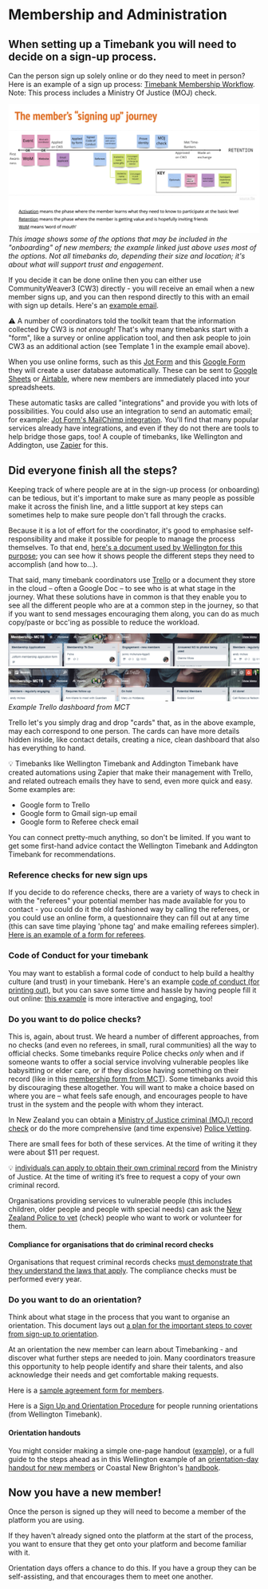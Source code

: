 # Membership and Administration

## When setting up a Timebank you will need to decide on a sign-up process.

Can the person sign up solely online or do they need to meet in person? Here is an example of a sign up process: [Timebank Membership Workflow](https://docs.google.com/document/d/1aX72oQ8eHg-DUvBkyz47sffFZZ38cxj-LiOR9mYOI5s/edit). Note: This process includes a Ministry Of Justice (MOJ) check.

![Onboarding options are displayed on a timeline, options include Application, Code of Conduct signing, References, Orientation, Getting proof of identity, MOJ check, and also suggests some ideal interactions with the coordinator such as the coordinator getting them to share their talents and put up at least one request](onboarding_options.png)
_This image shows some of the options that may be included in the "onboarding" of new members; the example linked just above uses most of the options. Not all timebanks do, depending their size and location; it's about what will support trust and engagement_.

If you decide it can be done online then you can either use CommunityWeaver3 (CW3) directly - you will receive an email when a new member signs up, and you can then respond directly to this with an email with sign up details. Here's an [example email](https://docs.google.com/document/d/1q1QbZX53q4rygu3c_iIsbTDhAoqq25Eisecd4m2jy9g/edit#bookmark=id.6huvpiuivb0q).

⚠️ A number of coordinators told the toolkit team that the information collected by CW3 is _not enough!_ That's why many timebanks start with a "form", like a survey or online application tool, and then ask people to join CW3 as an additional action (see Template 1 in the example email above).

When you use online forms, such as this [Jot Form](http://form.jotform.co/72362960301854) and this [Google Form](https://docs.google.com/forms/d/1q-hw5Qgo5Tejgci-n2oolA-McxZBhy-oh9api9Lw8jY/edit) they will create a user database automatically. These can be sent to [Google Sheets](https://www.jotform.com/help/228-how-to-integrate-forms-with-google-sheets/) or [Airtable](https://www.jotform.com/integrations/airtable), where new members are immediately placed into your spreadsheets. 

These automatic tasks are called "integrations" and provide you with lots of possibilities. You could also use an integration to send an automatic email; for example: [Jot Form's MailChimp integration](https://www.jotform.com/integrations/mailchimp). You'll find that many popular services already have integrations, and even if they do not there are tools to help bridge those gaps, too! A couple of timebanks, like Wellington and Addington, use [Zapier](https://zapier.com/) for this.

## Did everyone finish all the steps? 

Keeping track of where people are at in the sign-up process (or onboarding) can be tedious, but it's important to make sure as many people as possible make it across the finish line, and a little support at key steps can sometimes help to make sure people don't fall through the cracks.

Because it is a lot of effort for the coordinator, it's good to emphasise self-responsibility and make it possible for people to manage the process themselves. To that end, [here's a document used by Wellington for this purpose](https://docs.google.com/document/d/1QohoeF2x2u6Jd0ZjTrWHhBckYo9rbARhRGlVbe1o9OE/edit); you can see how it shows people the different steps they need to accomplish (and how to…).

That said, many timebank coordinators use [Trello](https://trello.com) or a document they store in the cloud – often a Google Doc – to see who is at what stage in the journey. What these solutions have in common is that they enable you to see all the different people who are at a common step in the journey, so that if you want to send messages encouraging them along, you can do as much copy/paste or bcc'ing as possible to reduce the workload.

![](managing_onboarding.PNG)
![](managing_onboarding1.PNG)
_Example Trello dashboard from MCT_

Trello let's you simply drag and drop "cards" that, as in the above example, may each correspond to one person. The cards can have more details hidden inside, like contact details, creating a nice, clean dashboard that also has everything to hand.

💡 Timebanks like Wellington Timebank and Addington Timebank have created automations using Zapier that make their management with Trello, and related outreach emails they have to send, even more quick and easy. 
Some examples are: 
* Google form to Trello 
* Google form to Gmail sign-up email
* Google form to Referee check email

You can connect pretty-much anything, so don't be limited. If you want to get some first-hand advice contact the Wellington Timebank and Addington Timebank for recommendations.

### Reference checks for new sign ups

If you decide to do reference checks, there are a variety of ways to check in with the "referees" your potential member has made available for you to contact - you could do it the old fashioned way by calling the referees, or you could use an online form, a questionnaire they can fill out at any time (this can save time playing 'phone tag' and make emailing referees simpler). [Here is an example of a form for referees](https://docs.google.com/forms/d/1M2FeahoeAsj_bykBzbHVlYbnYZo-lmh4ytXcfiaBiOM/edit).

### Code of Conduct for your timebank

You may want to establish a formal code of conduct to help build a healthy culture (and trust) in your timebank. Here's an example [code of conduct (for printing out)](https://docs.google.com/document/d/1SxoA0sDgS-nIdRFcdNO_9v1awpeoo-Q7-BfRKNyU-ek/edit?usp=sharing), but you can save some time and hassle by having people fill it out online: [this example](https://docs.google.com/forms/d/e/1FAIpQLScAl_eN-I9tiIjfa7beo9aqjIDy1l03X44VMLGP3rAZm20Gug/viewform?usp=sf_link) is more interactive and engaging, too!

### Do you want to do police checks? 

This is, again, about trust. We heard a number of different approaches, from no checks (and even no referees, in small, rural communities) all the way to official checks. Some timebanks require Police checks _only_ when and if someone wants to offer a social service involving vulnerable peoples like babysitting or elder care, or if they disclose having something on their record (like in this [membership form from MCT](https://form.jotform.co/72362960301854)). Some timebanks avoid this by discouraging these altogether. You will want to make a choice based on where you are – what feels safe enough, and encourages people to have trust in the system and the people with whom they interact.

In New Zealand you can obtain a [Ministry of Justice criminal (MOJ) record check](https://www.justice.govt.nz/criminal-records/get-someone-elses/) or do the more comprehensive (and time expensive) [Police Vetting](http://www.police.govt.nz/advice/businesses-and-organisations/vetting).

There are small fees for both of these services. At the time of writing it they were about $11 per request.

💡  [individuals can apply to obtain their own criminal record](https://www.justice.govt.nz/criminal-records/get-your-own/) from the Ministry of Justice. At the time of writing it’s free to request a copy of your own criminal record. 

Organisations providing services to vulnerable people (this includes children, older people and people with special needs) can ask the [New Zealand Police to vet](http://www.police.govt.nz/advice/businesses-and-organisations/vetting) (check) people who want to work or volunteer for them.

#### Compliance for organisations that do criminal record checks

Organisations that request criminal records checks [must  demonstrate that they understand the laws that apply](https://www.justice.govt.nz/criminal-records/get-someone-elses/compliance-assurance-check/). The compliance checks must be performed every year. 

### Do you want to do an orientation? 

Think about what stage in the process that you want to organise an orientation. This document lays out [a plan for the important steps to cover from sign-up to orientation](https://docs.google.com/document/d/1unViW-gAMgcoyXf_9eGpXqm_ElzC81EW/edit?usp=sharing&ouid=107264652407614741759&rtpof=true&sd=true).

At an orientation the new member can learn about Timebanking - and discover what further steps are needed to join. Many coordinators treasure this opportunity to help people identify and share their talents, and also acknowledge their needs and get comfortable making requests.

Here is a [sample agreement form for members](https://docs.google.com/document/d/1H38uPwDBd_zU3FfH9PCmPNTJDdz4KWJF/edit?usp=sharing&ouid=107264652407614741759&rtpof=true&sd=true). 

Here is a [Sign Up and Orientation Procedure](https://docs.google.com/document/d/1Ur4KnHxYjW8xIW5hbzPwzEW8-Vlze7-PLewuktXrqWs/edit?usp=sharing) for people running orientations (from Wellington Timebank). 

#### Orientation handouts

You might consider making a simple one-page handout ([example](https://docs.google.com/document/d/18YtmQon3tks6iQxd4uKI-0vYjvG7EIXF/edit?usp=sharing&ouid=108339832239132249427&rtpof=true&sd=true)), or a full guide to the steps ahead as in this Wellington example of an [orientation-day handout for new members](https://docs.google.com/document/d/1QohoeF2x2u6Jd0ZjTrWHhBckYo9rbARhRGlVbe1o9OE/) or Coastal New Brighton's [handbook](https://drive.google.com/file/d/1fiWuc0CMnQKZ89GQ9VKBDBOgtju48ys_/view?usp=sharing).

## Now you have a new member!
Once the person is signed up they will need to become a member of the platform you are using. 

If they haven't already signed onto the platform at the start of the process, you want to ensure that they get onto your platform and become familiar with it. 

Orientation days offers a chance to do this. If you have a group they can be self-assisting, and that encourages them to meet one another.
 

